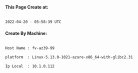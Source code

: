 
   
#### This Page Create at:

```bash

2022-04-20 - 05:58:39 UTC

```

#### Create By Machine:

```bash

Host Name : fv-az39-99

platform  : Linux-5.13.0-1021-azure-x86_64-with-glibc2.31

Ip Local  : 10.1.0.112

```

